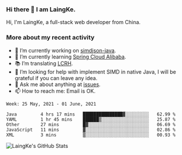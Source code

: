 ### Hi there 👋 I am LaingKe.

Hi, I'm LaingKe, a full-stack web developer from China.

### More about my recent activity

- 🔭 I’m currently working on [simdjson-java](https://github.com/laingke/simdjson-java).
- 🌱 I’m currently learning [Spring Cloud Alibaba](https://github.com/alibaba/spring-cloud-alibaba).
- :books: I’m translating [LCRH](https://github.com/LCTT/LCRH).
- 🤔 I’m looking for help with implement SIMD in native Java, I will be grateful if you can leave any idea.
- 💬 Ask me about anything at [issues](https://github.com/laingke/laingke/issues).
- 📫 How to reach me: Email is OK.

<!--START_SECTION:waka-->
```text
Week: 25 May, 2021 - 01 June, 2021

Java         4 hrs 17 mins   ███████████████▓░░░░░░░░░   62.99 % 
YAML         1 hr 45 mins    ██████▒░░░░░░░░░░░░░░░░░░   25.87 % 
Other        27 mins         █▓░░░░░░░░░░░░░░░░░░░░░░░   06.69 % 
JavaScript   11 mins         ▓░░░░░░░░░░░░░░░░░░░░░░░░   02.86 % 
XML          3 mins          ▒░░░░░░░░░░░░░░░░░░░░░░░░   00.93 % 
```
<!--END_SECTION:waka-->

![LaingKe's GitHub Stats](https://github-readme-stats.vercel.app/api?username=laingke&show_icons=true&theme=nightowl&count_private=true)
